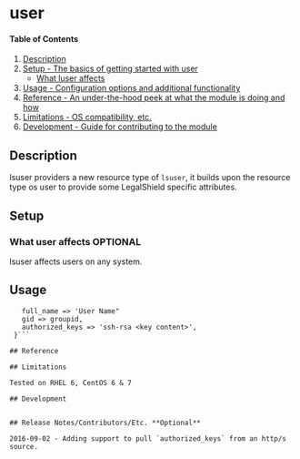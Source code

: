 # user

#### Table of Contents

1. [Description](#description)
1. [Setup - The basics of getting started with user](#setup)
    * [What luser affects](#what-user-affects)
1. [Usage - Configuration options and additional functionality](#usage)
1. [Reference - An under-the-hood peek at what the module is doing and how](#reference)
1. [Limitations - OS compatibility, etc.](#limitations)
1. [Development - Guide for contributing to the module](#development)

## Description
lsuser providers a new resource type of `lsuser`, it builds upon the resource type os user to provide some LegalShield specific attributes.

## Setup

### What user affects **OPTIONAL**

lsuser affects users on any system.

## Usage

  ```lsuser { 'user':
     full_name => 'User Name"
     gid => groupid,
     authorized_keys => 'ssh-rsa <key content>',
   }```

## Reference

## Limitations

Tested on RHEL 6, CentOS 6 & 7

## Development


## Release Notes/Contributors/Etc. **Optional**

2016-09-02 - Adding support to pull `authorized_keys` from an http/s source.
